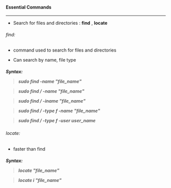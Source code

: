 #### Essential Commands
-------------------------------------------------------------------------

* Search for files and directories : **find** , **locate**

<h6>find:</h6>

- command used to search for files and directories

- Can search by name, file type 

<h5>Syntax:</5>

> sudo find -name "file_name"

> sudo find / -name "file_name"

> sudo find / -iname "file_name"

> sudo find / -type f -name "file_name"

> sudo find / -type f -user user_name

<h6>locate:</h6>

- faster than find

<h5>Syntax:</5>

> locate "file_name"

> locate i "file_name"
 